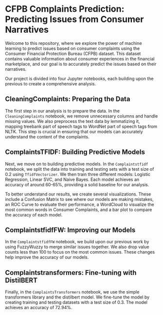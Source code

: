 # CFPB Complaints Prediction: Predicting Issues from Consumer Narratives

Welcome to this repository, where we explore the power of machine learning to predict issues based on consumer complaints using the Consumer Financial Protection Bureau (CFPB) dataset. This dataset contains valuable information about consumer experiences in the financial marketplace, and our goal is to accurately predict the issues based on their narratives.

Our project is divided into four Jupyter notebooks, each building upon the previous to create a comprehensive analysis.

## CleaningComplaints: Preparing the Data
The first step in our analysis is to prepare the data. In the `CleaningComplaints` notebook, we remove unnecessary columns and handle missing values. We also preprocess the text data by lemmatizing it, mapping treebank part of speech tags to WordNet part of speech tags from NLTK. This step is crucial in ensuring that our models can accurately understand the content of the complaints.

## ComplaintsTFIDF: Building Predictive Models
Next, we move on to building predictive models. In the `Complaintstfidf` notebook, we split the data into training and testing sets with a test size of 0.2 using `TfidfVectorizer`. We then train three different models: Logistic Regression, Linear SVC, and Naive Bayes. Each model achieves an accuracy of around 60-65%, providing a solid baseline for our analysis.

To better understand our results, we create several visualizations. These include a Confusion Matrix to see where our models are making mistakes, an ROC Curve to evaluate their performance, a WordCloud to visualize the most common words in Consumer Complaints, and a bar plot to compare the accuracy of each model.

## ComplaintstfidfFW: Improving our Models
In the `ComplaintstfidfFW` notebook, we build upon our previous work by using FuzzyWuzzy to merge similar issues together. We also drop value counts less than 100 to focus on the most common issues. These changes help improve the accuracy of our models.

## Complaintstransformers: Fine-tuning with DistilBERT
Finally, in the `ComplaintsTransformers` notebook, we use the simple transformers library and the distilbert model. We fine-tune the model by creating training and testing datasets with a test size of 0.3. The model achieves an accuracy of 72.94%.
